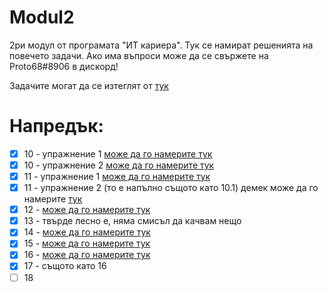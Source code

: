 # Modul2
2ри модул от програмата "ИТ кариера".
Тук се намират решенията на повечето задачи.
Ако има въпроси може да се свържете на Proto68#8906 в дискорд!

Задачите могат да се изтeглят от [тук](https://www.dropbox.com/s/vj3ex9f1ptqozo2/%D0%9C%D0%B0%D1%82%D0%B5%D1%80%D0%B8%D0%B0%D0%BB%D0%B8%20%D0%BA%D1%8A%D0%BC%20%D0%BA%D1%83%D1%80%D1%81%D0%B0-20220130.zip?dl=0)


# Напредък:
- [x] 10 - упражнение 1 [може да го намерите тук](https://github.com/Proto69/Modul2/tree/main/03/10.1)
- [x] 10 - упражнение 2 [може да го намерите тук](https://github.com/Proto69/Modul2/tree/main/03/10.2)
- [x] 11 - упражнение 1 [може да го намерите тук](https://github.com/Proto69/Modul2/tree/main/03/11.1)
- [x] 11 - упражнение 2 (то е напълно същото като 10.1) демек може да го намерите [тук](https://github.com/Proto69/Modul2/tree/main/03/10.1)
- [x] 12 - [може да го намерите тук](https://github.com/Proto69/Modul2/tree/main/03/12)
- [x] 13 - твърде лесно е, няма смисъл да качвам нещо
- [x] 14 - [може да го намерите тук](https://github.com/Proto69/Modul2/tree/main/03/14)
- [x] 15 - [може да го намерите тук](https://github.com/Proto69/Modul2/tree/main/03/15)
- [x] 16 - [може да го намерите тук](https://github.com/Proto69/Modul2/tree/main/03/16)
- [x] 17 - същото като 16
- [ ] 18
